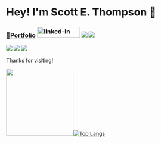 # Hey! I'm Scott E. Thompson 👋

### <a href="https://jovial-kalam-909864.netlify.app/" target="_blank">📝Portfolio</a> <a href="https://www.linkedin.com/in/scott-thompson-600ba8b3/" target="_blank"><img src="https://res.cloudinary.com/practicaldev/image/fetch/s--chf73s-H--/c_limit%2Cf_auto%2Cfl_progressive%2Cq_auto%2Cw_880/https://img.shields.io/badge/Linked_In-0077B5%3Fstyle%3Dfor-the-badge%26logo%3DLinkedIn%26logoColor%3Dwhite" alt="linked-in" loading="lazy" width="115" height="28"></a> <a href="https://www.freecodecamp.org/fcc0ecdd58d-7a0d-4525-833a-65ca622209df" target="_blank"><img src="https://img.shields.io/badge/freecodecamp-27273D?style=for-the-badge&logo=freecodecamp&logoColor=white"></a> <a href="https://www.codecademy.com/profiles/board8528746236" target="_blank"><img src="https://img.shields.io/badge/Codecademy-FFF0E5?style=for-the-badge&logo=codecademy&logoColor=303347"></a>

<img src="https://img.shields.io/badge/Jira-0052CC?style=for-the-badge&logo=Jira&logoColor=white"> <img src="https://img.shields.io/badge/TypeScript-007ACC?style=for-the-badge&logo=typescript&logoColor=white"> <img src="https://img.shields.io/badge/JavaScript-323330?style=for-the-badge&logo=javascript&logoColor=F7DF1E">

Thanks for visiting! <img src="https://camo.githubusercontent.com/a0773c6a39597d4d177250e6cf1eb59e7a80147764ea130afeb59c0f492631e4/68747470733a2f2f76697369746f722d62616467652d72656c6f616465642e6865726f6b756170702e636f6d2f62616467653f706167655f69643d6e617468616e31333838382d76697369746f722d62616467652d72656c6f6164656426636f6c6f723d373739424537266c636f6c6f723d267374796c653d666f722d7468652d6261646765266c6f676f3d476974687562266c6f676f436f6c6f723d776869746526637573746f6d3d434e54253230566965777326746578743d26636f6c6f723d6666666666662663616368653d6f6e" alt="" data-canonical-src="visitor-badge-reloaded.herokuapp.com/badge?page_id=90056149" style="max-width: 100%;">

<img height="180em" src="https://github-readme-stats.vercel.app/api?username=thompsons90&show_icons=true&hide_border=true&&count_private=true&include_all_commits=true" />[![Top Langs](https://github-readme-stats.vercel.app/api/top-langs/?username=thompsons90&layout=compact)](https://github.com/anuraghazra/github-readme-stats)
